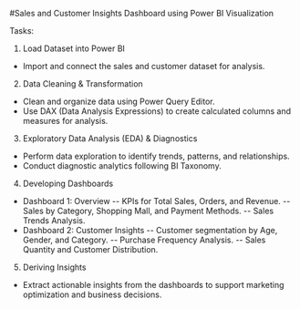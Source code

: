 #Sales and Customer Insights Dashboard using Power BI Visualization

Tasks:
1. Load Dataset into Power BI
- Import and connect the sales and customer dataset for analysis.
2. Data Cleaning & Transformation
- Clean and organize data using Power Query Editor.
- Use DAX (Data Analysis Expressions) to create calculated columns and measures for analysis.
3. Exploratory Data Analysis (EDA) & Diagnostics
- Perform data exploration to identify trends, patterns, and relationships.
- Conduct diagnostic analytics following BI Taxonomy.
4. Developing Dashboards
- Dashboard 1: Overview
 -- KPIs for Total Sales, Orders, and Revenue.
 -- Sales by Category, Shopping Mall, and Payment Methods.
 -- Sales Trends Analysis.
- Dashboard 2: Customer Insights
 -- Customer segmentation by Age, Gender, and Category.
 -- Purchase Frequency Analysis.
 -- Sales Quantity and Customer Distribution.
5. Deriving Insights
- Extract actionable insights from the dashboards to support marketing optimization and business decisions.
